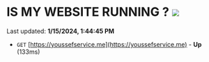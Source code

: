 # IS MY WEBSITE RUNNING ? [![](https://img.shields.io/static/v1?label=Sponsor&message=%E2%9D%A4&logo=GitHub&color=%23fe8e86)](https://github.com/sponsors/<username>)

Last updated: **1/15/2024, 1:44:45 PM**

- `GET` [https://youssefservice.me](https://youssefservice.me) - **Up** (133ms)
